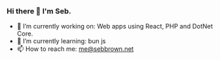 ### Hi there 👋  I'm Seb.

- 🔭  I’m currently working on: Web apps using React, PHP and DotNet Core.
- 🌱  I’m currently learning: bun js
- 📫  How to reach me: me@sebbrown.net

